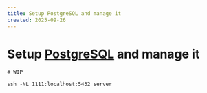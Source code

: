 ```yaml
---
title: Setup PostgreSQL and manage it
created: 2025-09-26
---
```

# Setup [PostgreSQL](https://www.postgresql.org/) and manage it

```
# WIP

ssh -NL 1111:localhost:5432 server
```